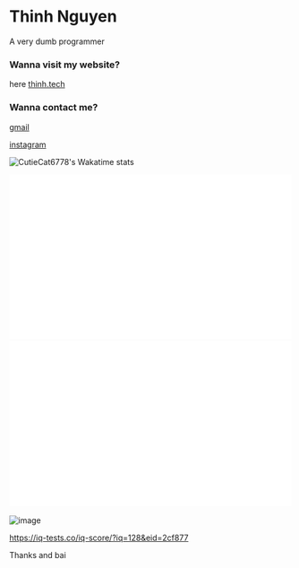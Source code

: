 # Thinh Nguyen

A very dumb programmer

### Wanna visit my website?

here [thinh.tech](https://thinh.tech)

### Wanna contact me?

[gmail](mailto:thinh@thinh.tech)

[instagram](https://instagram.com/txzje)

![CutieCat6778's Wakatime stats](https://github-readme-stats.vercel.app/api/wakatime/?username=CutieCat6778&show_icons=true&theme=transparent)

![overview](https://raw.githubusercontent.com/CutieCat6778/github-stats/master/generated/overview.svg#gh-dark-mode-only)
![languages](https://raw.githubusercontent.com/CutieCat6778/github-stats/master/generated/languages.svg#gh-dark-mode-only)

![image](https://user-images.githubusercontent.com/51492960/215352504-0bd2fe19-0bbc-45b5-adb7-2a8a9719e00c.png)

https://iq-tests.co/iq-score/?iq=128&eid=2cf877

Thanks and bai
